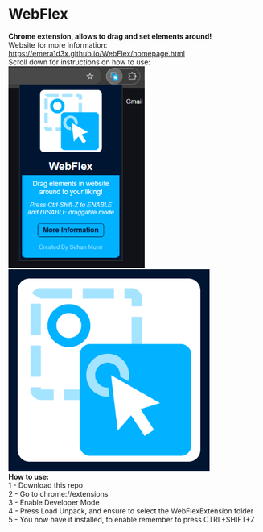 # WebFlex
<b>Chrome extension, allows to drag and set elements around!</b><br>
Website for more information: https://emera1d3x.github.io/WebFlex/homepage.html<br>
Scroll down for instructions on how to use: <br>
<img src="https://github.com/Emera1d3x/WebFlex/blob/main/Screenshot.png" height="400">
<img src="https://github.com/Emera1d3x/WebFlex/blob/main/Logo.png" width="400"> <br>
<b> How to use:</b><br>
1 - Download this repo<br>
2 - Go to chrome://extensions <br>
3 - Enable Developer Mode <br>
4 - Press Load Unpack, and ensure to select the WebFlexExtension folder <br>
5 - You now have it installed, to enable remember to press CTRL+SHIFT+Z <br>
